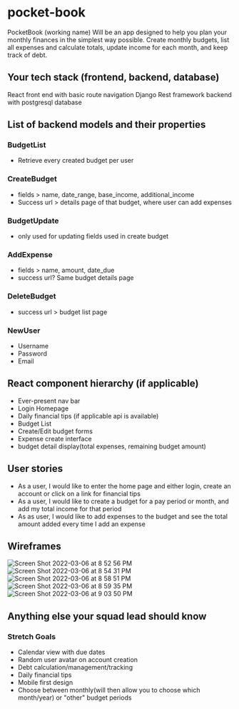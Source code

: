 # pocket-book
PocketBook (working name) Will be an app designed to help you plan your monthly finances in the simplest way possible. Create monthly budgets, list all expenses and calculate totals, update income for each month, and keep track of debt.

## Your tech stack (frontend, backend, database)
React front end with basic route navigation
Django Rest framework backend with postgresql database
## List of backend models and their properties
### BudgetList
- Retrieve every created budget per user
### CreateBudget
- fields > name, date_range, base_income, additional_income
- Success url > details page of that budget, where user can add expenses
### BudgetUpdate
- only used for updating fields used in create budget
### AddExpense
- fields > name, amount, date_due
- success url? Same budget details page
### DeleteBudget
- success url > budget list page
### NewUser
- Username
- Password
- Email
## React component hierarchy (if applicable)
- Ever-present nav bar
- Login Homepage
- Daily financial tips (if applicable api is available)
- Budget List
- Create/Edit budget forms
- Expense create interface
- budget detail display(total expenses, remaining budget amount)
## User stories
- As a user, I would like to enter the home page and either login, create an account or click on a link for financial tips
- As a user, I would like to create a budget for a pay period or month, and add my total income for that period
- As as user, I would like to add expenses to the budget and see the total amount added every time I add an expense
## Wireframes
![Screen Shot 2022-03-06 at 8 52 56 PM](https://media.git.generalassemb.ly/user/40858/files/12a0f580-9d91-11ec-8ca8-b02040c1dbf4)
![Screen Shot 2022-03-06 at 8 54 31 PM](https://media.git.generalassemb.ly/user/40858/files/16cd1300-9d91-11ec-8223-b6f1d335a9cb)
![Screen Shot 2022-03-06 at 8 58 51 PM](https://media.git.generalassemb.ly/user/40858/files/1a609a00-9d91-11ec-962a-0bdff02e4bc3)
![Screen Shot 2022-03-06 at 8 59 35 PM](https://media.git.generalassemb.ly/user/40858/files/1b91c700-9d91-11ec-8f01-25ef589f21e3)
![Screen Shot 2022-03-06 at 9 03 50 PM](https://media.git.generalassemb.ly/user/40858/files/1df42100-9d91-11ec-8ffb-3515002850fc)

## Anything else your squad lead should know
### Stretch Goals
- Calendar view with due dates
- Random user avatar on account creation
- Debt calculation/management/tracking
- Daily financial tips
- Mobile first design
- Choose between monthly(will then allow you to choose which month/year) or "other" budget periods
